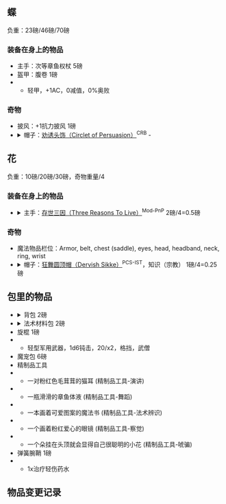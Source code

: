 ## 蝶

负重：23磅/46磅/70磅

### 装备在身上的物品

- 主手：次等章鱼权杖 5磅
- 盔甲：腹卷 1磅
- - 轻甲，+1AC，0减值，0%奥败

### 奇物

- 披风：+1抗力披风 1磅
- <details><summary>帽子：<a href="https://www.aonprd.com/MagicWondrousDisplay.aspx?FinalName=Circlet%20of%20Persuasion">劝诱头饰（Circlet of Persuasion）</a><sup>CRB</sup> -</summary>此银色头饰使穿戴者的所有基于魅力属性的检定得到+3表现加值。</details>

## 花

负重：10磅/20磅/30磅，奇物重量/4

### 装备在身上的物品

- <details><summary>主手：<a href="https://aonprd.com/MagicWondrousDisplay.aspx?FinalName=Three%20Reasons%20to%20Live">存世三因（Three Reasons To Live）</a><sup>Mod-PnP</sup> 2磅/4=0.5磅</summary>这个魔法乐器是由三种不同生物的角（奇美拉、凶暴公羊与半羊人）制成，相互连接成一根约2尺长的羊角号。每天可以吹响号角一次，影响30尺内所有能听到它声音的生物。受到影响的生物获得音波抗力10，并在所有造成音波伤害、依赖语言（language-dependent）或必须听到才能生效的法术或效果时，在豁免上获得+2加值。此保护效果能持续10分钟。若吟游诗人用此号角启动吟游表演，那么在计算时该吟游表演的所有效果，该吟游诗人的等级视为比原本高6级。这不会让吟游诗人能够使用新的吟游表演；它只会增强吟游诗人原本就能使用的那些吟游表演。</details>

### 奇物

- 魔法物品栏位：Armor, belt, chest (saddle), eyes, head, headband, neck, ring, wrist
- <details><summary>帽子：<a href="https://aonprd.com/MagicWondrousDisplay.aspx?FinalName=Dervish%20Sikke">狂舞圆顶帽（Dervish Sikke）</a><sup>PCS-IST</sup>，知识（宗教） 1磅/4=0.25磅</summary>晨花的狂舞者们特别青睐这顶圆柱形的毛毡帽。它使穿戴者在一个知识或表演技能上获得+2表现加值，在制造狂舞圆顶帽时就要决定获得加值的技能。大多数的狂舞圆顶帽是给予知识（宗教）或表演（舞蹈）检定加值。若穿戴者是吟游诗人，在决定逸闻知识职业能力的效果时，他的吟游诗人视为比原来高5级。此外，吟游诗人激发勇气与提振技能职业特性提供的加值增加1点。最后，穿戴狂舞圆顶帽的吟游诗人可以在任何他有级数的表演技能检定上取10。</details>

## 包里的物品

- <details><summary>背包 2磅</summary>这种皮革背包有一个大口袋，可用扣带关闭，可容纳约2立方英尺的物品。有些背包在侧面会有一个或多个小口袋。</details>
- <details><summary>法术材料包 2磅</summary>这枚小皮包里准备了你所有法术所需的施法材料和器材，不过并不包含更加昂贵的法术材料，神术法器和体积无法装入皮包的材料。大多数法术材料包都是防水的，并且可以挎在腰上或挂在胸带上。</details>
- 旋棍 1磅
- - 轻型军用武器，1d6钝击，20/x2，格挡，武僧
- 魔宠包 6磅
- 精制品工具
- - 一对粉红色毛茸茸的猫耳 (精制品工具-演讲)
- - 一瓶滑滑的章鱼体液 (精制品工具-舞蹈)
- - 一本画着可爱图案的魔法书 (精制品工具-法术辨识) 
- - 一个画着粉红爱心的眼镜 (精制品工具-察觉)
- - 一个朵挂在头顶就会显得自己很聪明的小花 (精制品工具-唬骗)
- 弹簧腕鞘 1磅
- - 1x治疗轻伤药水

## 物品变更记录
